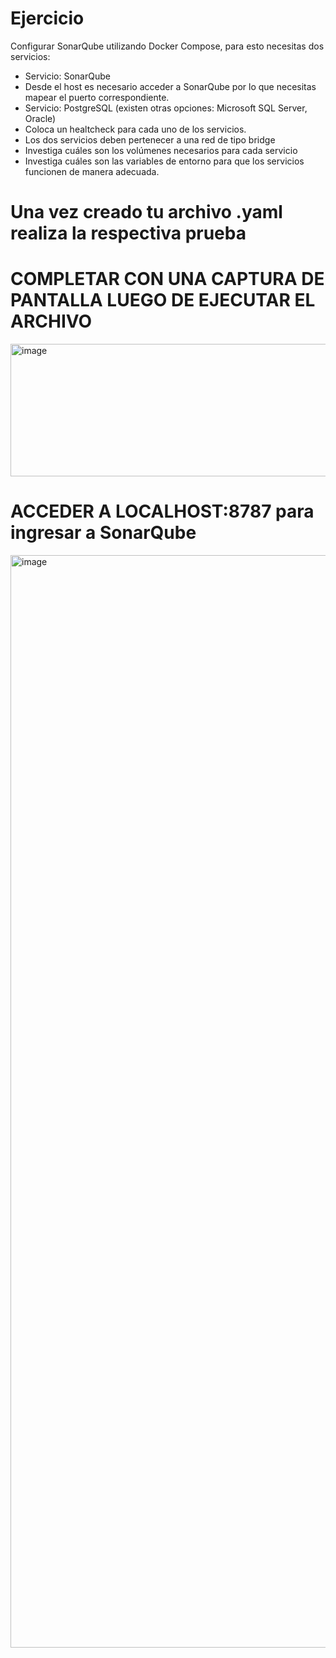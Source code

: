 # Ejercicio
Configurar SonarQube utilizando Docker Compose, para esto necesitas dos servicios:
- Servicio: SonarQube
- Desde el host es necesario acceder a SonarQube por lo que necesitas mapear el puerto correspondiente.
- Servicio: PostgreSQL (existen otras opciones: Microsoft SQL Server, Oracle)
- Coloca un healtcheck para cada uno de los servicios.
- Los dos servicios deben pertenecer a una red de tipo bridge
- Investiga cuáles son los volúmenes necesarios para cada servicio
- Investiga cuáles son las variables de entorno para que los servicios funcionen de manera adecuada.
  
# Una vez creado tu archivo .yaml realiza la respectiva prueba 
# COMPLETAR CON UNA CAPTURA DE PANTALLA LUEGO DE EJECUTAR EL ARCHIVO
<img width="986" height="212" alt="image" src="https://github.com/user-attachments/assets/323a0f37-f97a-4a65-9ed1-3da206c42ea2" />

# ACCEDER A LOCALHOST:8787 para ingresar a SonarQube
<img width="3839" height="1748" alt="image" src="https://github.com/user-attachments/assets/1ec628ab-5a6f-4417-8412-b3070ef26e11" />
